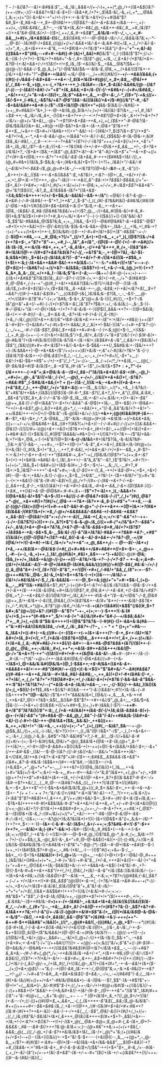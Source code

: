 $?-/-$&_()&?_-_-___-&)+:&#&_&:$"__-&_)&:_&&&+/(+-/-)+_++(*_@_/++((&*&$(/&?-(++-/(#+;-)((-+&&&?+!&)-&-$+((--(&&+#_(+?+:_$_)&$-&(_-&_+(_+*___@&&(_&;+;+)+"()(-&+&!+-+"+/+!-/(*+:+-&-$"&:_+&!(*(/+_+#(&&"$?&#_$+*-$_#&+&--*_$+_-@(#&!++-/(@_$&?--&(+-&+&:&&+/&&--+--_+(-++)+_-((#&:&#&/__&?--_--)&"&*(&_&(+-#&(_@_+&&+*-#&/_#__+#_(&($?+!_/++&"&#-@&;&(+)_--)($+!_++/_&_#-*&$__$"__&!&/&-+!(--/_-_-_+_#-&&__)+#(+_/&*&$(&&-((__&(__&$((&#&;+!---@-@&&-/&/-/-/_/&&&/&?&;+;-*-__@-$(--)&_(#_@-)+$&$_((*(@_)+*(/+/-&&&+!&/-&+-&;&#-#(*_(+/_$_+_)_/+!-&(-&-+)+"_#_-_&+(&*+*+-&"&_--+(+$_#_)&+-/+?&/$"++(&&"(/-$+_+"__+"-_+;&)-&_)((($&&++$"(#&;--+#+#-+&#((-#-)&)+!_&&)+#(__)&/$"-(_(-)($&($"$?+;(/+/-_&;-((&-)-/+?_$+)-$$?&/+?+#&#+"-&-/_#+:($_)$"-@(_+/&_-/_&+&(-(*$?&)+&+-&?_@-(+:&)+___&&+(-/+!()&!_(+_+!+$_)&_($-+&(_/&(-$__+&&__@&?($&*+*-)-@(@-/(/-&&_&_-/-$_@_&_(+"(/-@&"&&($&-+-&!&*-$_@&_+__(+&&!(($?&*_+-+(/&/++&)+#+"$?$"+__@&*-+(&&!(__-+/&/-@&--__)+_+#(((#&!((+__-+/-_-*&&((&&&;(_+((#($($-*_(-/&&&-(-&$+&&--++&+:-)_$(&+!_&($+#(@(/_+_$+;&$__-@&)+*(/_/_$&-+*-$_+(@_++-(_+?&++-+*_)-/&(&#+:-/&*_$-_&(&(_-&&_#&/(@--_(_)&?(/-*((---)-(&*&!(+&#_/-/+"+_$"+)&_&&&;+$+/&-()(-(/-*&#_&+*(--(+#+/&#&$_-_+&(+++/_/+"&:+&+:($_(_(+;_(&;$"+&&*+_&__+-@+-&:_/-*_(($+"(-+*&;(_((+-(&(-_$+*_(-#&;(_-&$?&/+_&?-@$"($&:_-&(_((&(&(/+&+)_$-#()(/&"(*-#_-&?-$+&&!&_&#+*&+_#-)-/$"-/($+)&!(@-/&!(*+"+(__&&-$(&&:(/-/&#&)-*(++;_#+#&&((+"&*_)-+-@-+&!(&_@_$(&+/+;_)+)_+-)&((&(-$?(&+__-+)_#_)&?+$_$-*+;-&_/&/-/&_&*_-()()&++&+?+*-/--+:+?+#$?(@+$+)&-_&+!+?+&+?+?+!&/+:-@+(+"&*&)__-@+"-+$?(#+&+$&-++&_+)_+(_($&++"-#-@&?(&-@&/_$&)&)()&*-&(_+#(@-*(@-$&?+&+*(&+-(&-_+;_@&_+"$?&++?&*+$___/+*&++-($+#+/+!&#&++!(++"-&&!-+(--)(#&!+?_$(_$?(&+:$"(/+*$"-+&?+!+&_+-*_+&+-&-&&/-@+;+(&&&"+(+-&(-)-&(_($_$&$_)-#_-(&-@&-+;&(___#($&_&/-#&)_-_(_$--+:+--$+-$?+&&"+)$?+)-/-)&?$"+++;(+&_+$(/+)+*_+&"+"(&+_(&_/&!_/$?--_&+;__&;_/(_($+$&:--+?&((#&-(*+/-#+$-@($&__++$_&&___+!-_-$+?&+(/&!&)+?_-($+&+:($&;-+(&$"-@_&$?+:&!--&:+"&"-#(/+(&+$"+"-+&-+$-+((+($?+$(#+:&*(@&;__++_+_-&?+"+*__()&/-___&$-(&+&&_#-+++($_#_#&$+)&(-/()_+(@_#+#&*(/(&(&_$-$&;&;-&+;(#&*&;&(+$+?(+-)+?(*_$+_-$_)&&_(+"_/-&&/-#($_(-$&!&!+?+!-$&$-/_$_@_@+#+)&-_/--+!&?$?_((@+&(_-/__&__#-_+;_$_-&"(/(-_&+*+)+:&;_(($_&-+_+-&+&((&&&"-$_+&?&(+_+:&?--(@+:_&_-+&(++(-#-_+;+!_@+:&-+?()+*+_-@+"-(&)(--+-*&((_&"-$&:+!+?&$&)-$&&&;(/+"+-($+_&(+-(*&#+;-+&(+)_#(/+;+:&)+(+(-*-@&;+_+/-/+:_#-/&$+$$?+&&*&"-@+"&?($_$((((_-&?_$__&?&$&&-(&?+"((&+&$-+&*__&;&$(+&*+++:+/+/-$+$&;&:-&&)&(--&$-*-/&"__(-_+_@&(-)-_&?-&-@--&*&#-)-/-#-(&#&(-_+-$"+?_)+*&"_/_$-_$"-)_)(_(#(-$?_&&#(&()_-&#&!&/(#&!(#(/-@&:-*&(+!(#()&((#+$&+&#(&+:&:()+"&/&;+-&;_+-+&++-(@&_-)&$&)_-_$_#&:(@&#&?&$&/++_(+)$?_@__-/(+&&_#(@&-&(+#-&_#-@(*&;$"&(($+)+#+(+?+#_&+/+/&/+:&*+"(--)-)-(($_&(/_/+((-()&"&&(-&?-$_$$"&)-#&&&&_@($$?&;&_+;+__)(&&_-$+)()--_@&#_@&#&?_-&-+&_$$"-@$?+#+!(++/++&_&)+!(+-@(-&#(_(/(&-$(&-&+&-&&+-@&+-_(&&-_(__+!&_+!_#&-+?-)+(-*+++/(*&*+)+*-)_$()&/&#(-()_$--+)-#+#+)&!+$()+($"-#&$&"-+-/-(_)-__$(@+:+#&_--+__#_@&;+?(/+"_((/+?_&+)-*()+&__+_+*_)(_(@$?((&*-/+&(++?_&+$-_+"$?+"$"-+-_+#_)--_)&"_&+(&"_-(@($-+-@(-(+(--#-+&#(/_/+(&:(&-)_$_++:&/(&-#&*_++_+*_-&_&!&+_-(/+*&"&++*_#_(+_-((&$"&#-#+!&)&!(@-+-)(#+_$?+&&?&$(_&?+/-(_(_-+*&?$"&;-_+-(@+?&)_-&/-$(-&;&$&*(#(-_$+&(*+*_((_-_(_&!_&&;&?((--$"++&(+?-#-/()&*&(((&-+$_$&_+(+$(++:&;(_-)&+_&&++&&#-$&(-*+*&(&$__+)+"+:-&__-*+#&+_(($($+!$"+--+-(-@+$_((+(--(&#&?_+(-+/(/_+&?--&(&$&;-(&$$?+)-+(_+&-/-+&_(@_)+!(-(++?&_&*_&_&-_()(_+/++&_(--)&:&;$"&_+:($-$&;---_-(&__++_(-&#-@-_(++;+)-$+$_---()_/&*+)+_&#_&$"$?(&($((&;_&(/--$?-(-((_()_#-(+;+:-$(+(-+#_-_/+"-$(#&#($-#_@-@&+_(-)+-+"-@(#_)-+&!+*&&&?($_&_/+/$?(/+)&$_+_@--()(&-/&_(&_/($_(+#+$+$((&)-/+;($+$&?&__&-*&&-+--_@_-&$&;+(-+&)+/&?+$(__$+?+&&?-/((_#-)_-+&&_(-&$(#+"-__((/&$_@-)&(_)&)&*&;&:-_$?(&_-_-_-&!(-___@-_+!+/((&#+:&?$"_#+"-)+;+"&#&;-$-&+_&"(@+;&-&-((((_#(/()_-+$+?-/&(&"_@_+&"+_&+(/_-+#(-(-_/(*(+$?(&+:&(_)&"$?+?_$&:+;+/_-&:&(&;(--_&-_$-)(*-#-/-@&/+"(_&:-_+!-@(*+)&&-+_)+?+?-&-*&/&-+*-)(@_$((_&&&-*+?+--((@+$_&(___&;(&+)+:+_-#-#(_(*(--&-__$+:&&-&_-&?+!&:+#-(+&-)(_&-(#(/-(+&_/-/&/_@(/(((+&++:&!(/&"+!&#-(&!&*&:++++-)$"+:+)&(_+_-+#&*((-)++_($?&:-#+$(_+-()+&_)&#+*+(-#_(_+_$+!+:&&&/_#_/_&(*+!-$&(-)()&"_+-)+#-+$"&?-/(/-(_-_/++__-#-/-((&-$$?_@&(_$+*&&++_#+#_+&--(-)+:&;(@_(+$-)__+)(&&-_(_+_#_@-(++--(-+:((+&+!+&((&;$"_/+$_/&!+_&/($-/+"&+$"(/&(-(+(-$(#-&(*-@-#&/&"(+(&+#(&_/&!()(@((&-&?_(&+-(&:+_&!+;_(&$&#+&-/&"_(_&&/++($&(&)+)($$"(_($&)(_((_#+#+*-#+:&*(_$?++&/(-&+&*-$-$&&--+*(/_$&#&:&:+-($&/+++?+)-/&:&&&*+)-@-*&+&&+/$"_/++(+++_)_$(+&/&-+;&"+/-#(/&(+?&!+"&-(/-)($&!&?($-&(&+-+)-@&;&$()+$_)_--(_)__+;-_+_(++?+#+)(_-$+"+__(-&&!-)+_&)-$&++#$"+*-/+)-+$"(/_)-*_)+-(/+-___&_(-+(+(*_/++&(&_--__(@(_-@-$&/&$+#($-&(&($+;_&-*$"&_(#-)&"+*-)$"_(+/&!(&+$__$?+:+_+?$"-(+(_)&++*+_--(_-*&"+;&+_@&:&_-&--($+)_$&$-($"(&_/(&_+&*&)(-&$-+(#-_-@_)-_+#+)+:_@-_&"&!((+!&:_(-(+!_--@()_+-(+/-_(/&((*+&+&()+!_-$?&?_-+#_&&:_#$"_(-$_#&/&_+&&;(+$?+(($+*-)(&-/_)((&:+*&;-+&*+#+)(+&_-&+-+(_+&"&$_/_)-_+*-@&!_/+(+"&$+:&*($($-+__--($__&:(/&(-_+/(*+_+&__(-&?&/(-&"+#&"&!+*&&+;((&$(/(*(@_$((&-(#-#-*_$&:_-$?(/_&+?_)(++_&"()_@&_&:&#_-_$&+&"(/($(_&*_&-)-/--&"&-(@-$_(&__(&;+-&!-*+/+;&)&:+;_+()+-&(+-___$&"(@++_&&:((-/-@+!&&&"(+-$+!+/-&&_&"-&-@_$(*+(&;-__@+-&$(-_/_+-@&_&+-*++(+-&+&$?_@-)_&()+*&#_@+*_/_--+&&(*+_+"((-&_&&"&/&(+?-+&!+"-++/&$&)++-+(+()+/_/-@&:&"-/&_-@_)&)_+&/+(-)_((/__-*&++;(@(#_)&&(#(#-)&+_--#-__-$?_+&)-/&*_/-*_&-@&&___)$"-&(&-_-#(@+*(#+)&*-*&!&!&_-+(_(+&&&+&_&;(((+--+/-+_/+;_@&*&#&+-&&_(*(#+?(#&?(*+/+&+(_(-_-(-/-#+#((-/-((_+)+(()&:&&&+-@&(()-((((((/_#+*-)(@(*+&+-+&()+)$?&*+!+&+_(#+!+$(-_++((@+(+!&((+&+-(+#&#-&(*(-((+$&!&:((_#(@$"(&&&&/+#&+()+)-+(/()&?+!(_+?&+_--/$"&)+&&-&;+?+!&+_@&_+:(-(*&"&?(@+$(+__&*-*(/-/&!&__&+#+)&?$?(&_-&-&)&?&#-_()&:+;&"()-&&--_-++#+_-+$?++(@-)+"-&_-$"_&+:+&+)_$&_(&+/&-(#(@+(+((+&;($(-((_#(&_$+)+"_$_)_-_++?_#-&&)_+(+&&+;&!-/+)+$+--_&$_+_#-$$?-$+:+:&:_)+!-/-&++-&+(-++"($&#&#-+_&+"-+(_(@&/&/(@$?+"_+_(+_+;_&+-&?_$+)+)-*(+&#(&-*&#&(-&-(_(&!_&+*+/--&"&_&"&"--&?_)$"$?&!+_+#+?(+-(+)+(+"_)&&_$_+_(-&&#+((/+(&$-&(#+:_)-$+;-$+/+-__&;_/(_-__#+?_#($+:+$_)&!$?-++++"_-&*&"+#+;--&;()-$()+*-((_&_-*+(+:&$-@+_+;+$+_+&+)(#(--@--&:+;+&&/+;&:()-/-@++_$+$__(*&!&"__+?&!-(+-($++&!&?+"((+#+"&:(*-*-(+:++&*&!((-)&"&-(#-#($-$&$(*()_@_/+?-)(#+-(-(#&-+&+?-(-*&-()_&&++$_$-)-_+!&)()(&&!+(-+&:+#+)-&&/&_-#+&+-&&_(-&+:(@($&#-)(*()-(_+&#__+*()&)+&-@-@_@&#+:_#-#+;&_+-__-)$"+?+:&)++_)(_-&&&+!+((@&*&$_(-_&!+$$"-&+$-/((++&*(/((-(-#-@&_&?+$(&-)-/(*_/_)+"(#()_@&?+*-@(__+&++#()+?(#(/+/_@&-+-+?&*-(&?+*-&_$-)_/+#$"+"-*+$_---&*_((-_)(@_/-((&_(+((@+)+!(_+#-++_&?-&&!-#-@+"-_(-(+++&*+_-+(@+)&_+:+?(#&*($(&&&-)(#$?(_&_+(+:+$_/-@+/+&&$&&&/-$&#&-+)-$&#&*-+&$&?+_&&-$((-*-@(&&!+)$"+:+(-/+-+-&)(__)&&-*(_&;+;+/+:$"-&&"+!-_-++--)-/+-()&?$?(/+)((+*-/+_&?(*$"(-&_-_&*-@-/&_(/(*(++#_-(*+/_/&"&*+?--&$&"+(+/-_&!&;(*&*-@+&+?&?&_(*&?-@--&?&-&$_&+$+#_/&(+?+($?$?+)&$_$&+-*&;-$&*+$_&-__$&:&(-/()-*&"(&+)&?&)-#&&_+_$-$+?_$&#-*&?-_+#$"(((&_(&(+;((_@_-((_@&?+/_)$?-*&(_$(_(_-&-&_-_-&)-$+&&+-/+?&?-@_-+/(#(@&/+!+!((-&+#(-+!&:(_(&+/+*+/++&"-+_@_$&$++_((--@-$-$(--)&*+)(*&_-++/&$(&+:-@&!&$-)+#(_()+#+#&++/&#+#&#+*((+$+*-$+-_+_@++(_-#--(+-)_-&_+)++_)_)&!_@(#(&(*_#&)+_&$+--_+*(-+_&)()__()-@(#__-@&;($&_(++/+_(&&$-+&/_@-/(-_)_)+-+(((--&?&/+!_&-*+?-*-*_)-/+?-$$?-*-$&;+;_&+#-((_&!_+(+_)&&&:-&($($_--#-@+)&#&*_@_-(&(#&;&&&/((()(#_((/+#(@-$&(_#&:&:-/+/-)()_&_@&"&*-)+!(_($+?($((-$$"&"_++!(@(-+#+(_/-#&!+"&&_(_($"+:+-_-$?-@+++#&?&:_@&-_&(-&_(*&!+$++&?&-(-+(+)_)&--$-$-/&!&)-+((&!+/+#&!&)&*_/-$_/_/&-&&&)&---+:-@_$++&;(@_)+"+"+#_-+$&-(_(+()-&__-__#$"((&-+#&__@&+$?_#(*_)-)+((#+$+!_-&?+(-&(/&:_/&?(_(&&--@&___-$-/++&(+)-&+*($--+*_$($(&-*&*(@__&;+#+(&/(/(@$?_#_@&;&*-/-+&-&#_+()-$&?&/+#$?-@&_+*_)--+&+$&/_(-$(/(@&?(#+!_/&(_&(+++-#(&-&+"($--&/+!_@&"-/-$_@&#(@++_$_/+-&!&*-_(-&(($_@&&(_()(*(&$?&&+--&(#+"&*+$(-+$+-&(&!-$&?&*(+_/-*_#(/&_+*(@+_&?$"(@-/&#_/+)&/++&_____-+(_&(+!(&&#_)(+&$$"(/&((#_$+?&#+;&"_(_@+/_)()+_&?-/(#(@--&"$?+"-+-_+(+;+--)-$+*+!(-&:(#(/+/__+$_)+++*(#-#&*+"_$_/+:+&-)+"-&(/&/(#+#+"&#_-_)--+/&$&;&&(+(*+__#_)+)_+(/&:$"_$&:&*+++!(+(@&"$?&?&--)-#(#()-((+-&&+&:&_(#&_----+"&:+#_(+&&!()&#(_&(_$&_-/+#_/_/&:_$&?+_-/$?-_+:-*+*()+_(+$"+#&-_-_-&*_)&&+)+*((-#+)-+&;_(((_#+-(_+-(((&+-+_(-+*(&+:&++$+($?_--$-*_$_++:_(&)+!&?&#_+(+(&_$+(+)(_+?_(+&(&-(($$?&*(@&__&+*++&*+!+!_&+_(++:((+/&(-(+)&+&_(_&;-#(#+#&)-/+++$(/((-*&#+:--&++#&*-@$?&$&_+(&?(/($(*+-(-()_@(__@&;_++;-/&)&;_#+)_++*+;+&(&-$_#++&(_)_&+++/&&(@-@-/+"&_+&+?(-_++"-(((&!((+#+!+#-+_+(&_@&-&&-*&!_--/&___+#--(#_++:-)&*-/(*-__#-_(*&:-*-_(*(_&"-+_@+:(++-(&&:&#(@&;((-@&*&&(/(+_#--(+&__-+)&$+)_@+&&/&:&#(@&/&+(@_(-$_$&++;+$-#(_&&+((_&*_&-_&+-*&&&&++&!+:++-#$"($_#(#_/-*+*_-((()+)(-&:+$((+"$"&#+&_/-*_--_&#(#&$&?(((#-#&+-+&++&_)&!&--#+!&&_#&)-&&#&;_-_++_&)(+()+!-#+(&#&:()-*_-+?+)&!_+_(_(+"&?+"+?($()&#+$+;+!_(-/&&(-&+(+(*$?&:(_-&&-&_&-&"_$&&-*+:$"&(+?&?(*&?+/-$-($"+&(&-&+&-)&/&/+&&--_-*+-_-(/-$()(/-*-&&)_)(&()(&(/+;(_+$(((/-)+?(__$_#&++$(/&?-#_((&&--$+$+"(-&:(/&&&!+;_#$?($+)&-(&_$-(-$_#((&+++__+?+"(@--&/__&)-/$"&++?+"&&&)&(&*(_(@&/(-+_&___&_+&-*+#(_+*&+&?_@(++?&$+;&$(__&()&#-$$"$?+-+#++&/_/$"_@_&+;__+$&/_$+&($&-(/---_(+&+_+(*-$((&$&:+((/+*_/+#_#+$_)(+_)+#-)&&&;(-$?(--__-+*+#-&+/$"$"_)&?&(_)(/$"+:&;_(_(+&-*&(&&(*+(&&-$_(_-(*_/+)&;&(&-&$&&-$(_+)-@+_-(+)&(-&$"+"(#+#&&-@--&&_@_/_$&"-)-(&"(-&(_++#&&_(_&-)_)&#+&-*&)-_((_-(_-#+!-(&)-*+_-@&!&&+_($&;_&&:&)-_++&(((++-&_++_+/&!+!+"-)&:+&_-_++)(/+(+;-*+"_(+(_((#(_--&)&?_$&--__-+_-@-@_$&_&)_/()+_+)(_-)-/&(_-&!+?((+)+--_()_/&"(@-)&$+"-/$"_-_)_(++&+&+--+:_-&+_/_)(@_/-&_&-_&#$"+?&?-&&)_#$"+?_(-#__&!__($-)(/+_&&_)-&-#(_((+#_/+_-)+;-$+)-&(#(/&&_@&/+*-@(/_$_&&!&+(@&-+$-(&;(@+"_&-*(++)&)+;-_+!-#+:(@+$-&&#++_$()(/&$-+(+-_++(+_@(-&*+(&&&/+$&(-$+;--&*+"(/_++-&#_-&$-_((&!---$-@-)(*&?-/(/-#-)&((+&/-*-*-$&/+"+(&&+*+)&!-&+/()&#_(&!+*&:(*&?+:&+&?$"+)_#-(($+-+;&#&$__&$&&&:(&+&$"+$($(_&#+_&?-&-#&/&*-)&$&*+/(#+:-*&"&#_--)&(($+--/+&(+&;&$+_+"_@+*+*+*+-___(-*++&?+(()(@&_(&()&(()+(_)&___++&(+#+"&$_(+/_)-&+"+;&+(-+&_-+__#++-#_+--&_&:-(+"&;$"(&&*+_+)_@+"+(-_+$_#(@+_+?+)+*$"+#+&&!+(&*-+(&_+(-(+&)(@-+&*+_&?+$((&:_&_&$?-#-$+:-/+(&#-+$?+*&/_)__(__#_@--+(&#&?+&&_()(__(+++?(/&($"&*((_((#&#(-&;+:-$+_&*+*$"+!-(-$&+&*&#($_/&)_$_@+)((_#_$+:&&(*-$+:_++-&-+&-+&-($+$-*(++!-++?+;$"&/-_&:()+/(#&"+:_&+!&"_#(-&)--+?__$?(++$+;+/&:&_+)_)+(+:&_&"$"$?+#&$(*+)_&+++_$"(++:(#(*+&&/-$+:_$+#_+-*(#(*-$+:&:($_+_(&;&;+_--$?&+&(+*+*+#-#(*&$&(&&-#-_$"+&+*&/+(-&++&_+*_+(-+#-$+)&*&((@_(()(/+*+;-@(*+*&)+?_/(-$?(&+)++&$&#+$+;+_(++-_/---#-&+?+*_++#&:+(_@$?-&--($(@&+(&-&_)-/(#+/&)+)+)(*+"_+&(--+-+"-#&-(@+$-&_/_@+-&&-#-/-/&_+)_-((&*+;--+;--&?_@(_+)&;&?&_((&*_)+!()(-(&+!(@&$+:&"()+_&;&+-/&!-*(++?+*_$+:-+-)__(--(&+-(-&-#--&!-)&$+/_&+/-++;+;$?&#&*-#+!(-$"-$_++_(++?+_-*--&!&)+:&;(-(#+"-&&:+)__-/&#--($(+&;_#_#&$+(--+&--+:(-&+(_&;+;+/_@$?_/-+&"&-(-+(($(+(#---@-$+#_@_)()$?&$_@-*_&-#_(+;_$___/__&:+?$?+?+)-$(/++_$&;(_&_-@(_&!(-&-_&+"+#_@-@-&&$((+&((+-(/(-((-#&*_/+/(&+;&*(_(_&((&-@&#&(&?&-((_+&#&!&+(-$?&"+"-$_@_-(*_)-_($&--#-@+!&&-+&#($_--$-)(++_+(+(&#($&;$?+#-@+;_-_#&-(*&!__-)---)()$"_#()+;+_&_+_-$-/__-&&*__+)-$+?&+&__)&)&)(*-)+)_@+__(&--+_@+__-+&(*-(+*_@+(+$+:-@&(-@_#+++(_)&$_/_)&(+((#&_+(+)+*+__)-#-)+"&(_(-+_#-_&"_$__(*(-&_+++$(+&(()_+--&)-)+"_+&(+"+_+*&++;_@()&&+*+(&;-$&&($_)_+&:-/-_+!_-+&&&+&-+&$(-(*&"&(-#-_+?-@((-$+&-#+_&++*&++*&*$"(*+!_)+)_@&(_)+(&)--&-&"+)&:($&:((&/&(&(&/-*_-(*_+-+(&+_&_+&+#&;+/___)(&-)&&_@(+$"--&)&--*___&_-+:&;+;+?$?+/(@_#_$&;(-&(_$_&$?+(-/++($+)&+_++!(+_#-$&_&$$"(@(@(*-&-*(_-)+?&/+!&&-+&#-#++-+(*-)(-+/+_+$+/+/+!&(_$+:&:&)&!_$(_&/(@$"&"+_&"&)-&-/&)--+*+*+"+/+$(_((&&+:&*&$&#+!+++?+((/&:(+&:&)+#-/+;+:+:-#&"&$+"+"_$$"_(-$+$-)&;(@&/++_-(@(#+*$?+!+!+"($(++++#-_+!+_-_&:&#&/--($++_#&!&:-#__+)++-*($+$-(&#&!-_+*&:&*_&+!&+&;(_&)&((&()(&&(($(&-#_/_--/+#-_(_(#+"(--_-*&;__&$+_&!-)+&(@-++!+*(#$?+?&-()-_&$$?+$&?+#_-&)&&+*+?&;+!-)-_&"(/+-_/&:()_-(@(#++&!_#+$$"&:(+__(@(*(&&/&$_@-&-@&-+-&*_/$"--(&()_-+*&-(*_&&(&!_&&:-@$"&"+)_&(#&*-+&:_)-+++(++*-&_++#-$+*(&&#&"+/&&((+_(/(*_-_@(#+&&!(_-((((#&/_+_@_+$?-___--+*_)(#()&:()_$-#+)&_(-(-&-&*+$()&*-#&/+!-)+*&!()($-/&:(@(+__(/&-_&-/&:_/-+-$-_&_+_+$(((@_&(@+)$"&/&_&&(+(@-@(-&_-+(#(&-)&(&?(_-$--(@($(-+_+!()-*-$($+((*(@&/+$_+&(+;(@+:_&&#+-__-&(*()_@+/-/(/++(&-(&:()_$&:+"-*_-+&&(+&+#+;+*_-&*&"_(-/+"(*(++*&#_/(/$?($($(+-+(@(-+$_(+;&_($(($"&/+;$"&"+((-(#-$(#-_-@+&&/&:_/_--@&#&++_-++)((&$&?&#&$(#(@+!&?+/&!&+&$__-_---)(-+#&?&_&*&;--(#-/-#+(_@(*_/+;-++&(&(&(&-*&+(-+"_+(&++-#&;(@-)(-&!-/($+?&$&)()_/(($?+:+?(*&/+-&!+:--&$+#+:_&++-_&$+#&#+?+(+((++:((_#(/(--/_$+(_)+!&/-)-(_&(/-@(-+_(+(&_#(/_(+!(/&(_@-_&?(+()&*(#+*_-+-&--&&!+(&+($-__(+;()+&+;_@_$(/--+"&;(--+(@(-&#_(&:+-+:-/_@(@$"&;+;_-&:_+&-_#&_($()+$-+&?__+!-$_@(/-/+$_#+*&"(+&#__&;+$&*&(&$(*_)-$+&&;-_-/+;_-+)(#&#$"(-&;(__)_&++(#(+&-(&_((#(+()++_/+&+"-#&!&/_@&&&*_)-_-&-(_@&---$?_$$"-)&-+#$?$"+:-@+!+"+(__&)&*(/-_&(-#(#$"_$-)+;(/_/++-/&/-/+!+#(@+/&#($_-+/_/(&(/&)(/-+(_-/(++*_#&&+!_(+"&&&!-+-(+*&;&*_#_+&$($_(-_+(&!-(_#-$-_(@+-++&"+"((&"&"_)&#(#++()$"-_+"&:-#(@+)__-_&*+"&*-@(_-__+_$---*($_@+(&!_$+_&_+?(/_@_$+/+!()&!(_+:&_---(+;((-(()+((#(@+$_+_&&+__-(_(_(&++*+-$"&$(__&&;($_@-*&/&!&"-#++()+++_+#+:-$&+&#&:(&_/_+&-+!(@++_/(#-((&(#+$+&(+_#+:_#&*+?((&:_#-)_#(*+?+_+&+-&)(*--&_&_-)-+-/++&(__(_-$$"_@&)-&()(+(#()+/_)+)(+-_(/_/_)&;(#$"&/-$&)&!+!&*(_&+++_@(&(/&*+++$(#+*+$+?-_&$(/+&+-_-+)&;+!-)+:&?+:+$()&?--+!(+(-((&+_@(__@&*-$_@+;_$_@+#-(_&-(&+_@+?-&&&&-_#&---&#-$(/+++?&:_@-_&!&_+:+;_)--(@+#&"+*&;++(+(_+_+$&(_-&&&;_@(__(((_/-@_+(-&-$?+*&)&/&$+!&)__(&-)+:_@(*+"&;(+()(#&)&(+/+$+)_--+()--((&$+(((($&)_((_+-+$+"&!-$-$+----(+&(@((--_&__-+(@+*_-_@-&__+/$?+_-#(#($(-+:&#+--@(*($--+_&)(&&-+&+/&&-&&*$"___$(@+&&)_(-_+?+#_((&&*&-+:+"_#_&_+(&-&+__#-(-&-$-&($+/_)_(_$&"-++(+$+"_$+__#-&_/+--#(&-(_+_(+-&)-($"(+(+-+_+(&(_-$+&$"-(&-+/-_+*-#+"($(/+(&-+/-+(/&$&?++()(/+++:(*(#--&-(#&(-(&)((_:
